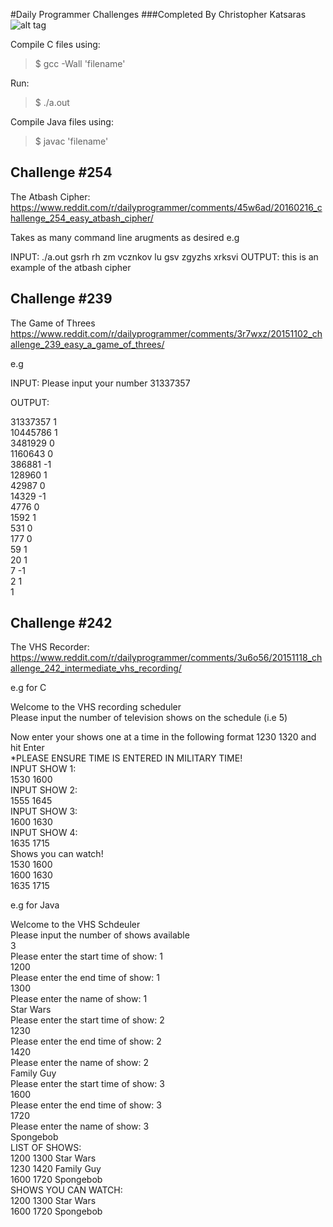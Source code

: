 #Daily Programmer Challenges
###Completed By Christopher Katsaras
![alt tag](http://www.theprospect.net/wp-content/uploads/2014/11/technology.gif)  
  
Compile C files using:
> $ gcc -Wall 'filename'

Run: 
> $ ./a.out

Compile Java files using:
> $ javac 'filename'

## Challenge #254
The Atbash Cipher:
https://www.reddit.com/r/dailyprogrammer/comments/45w6ad/20160216_challenge_254_easy_atbash_cipher/

Takes as many command line arugments as desired
e.g

INPUT: ./a.out gsrh rh zm vcznkov lu gsv zgyzhs xrksvi
OUTPUT: this is an example of the atbash cipher

## Challenge #239
The Game of Threes
https://www.reddit.com/r/dailyprogrammer/comments/3r7wxz/20151102_challenge_239_easy_a_game_of_threes/

e.g 

INPUT: 
Please input your number
31337357

OUTPUT:

31337357 1  
10445786 1  
3481929 0  
1160643 0  
386881 -1  
128960 1   
42987 0  
14329 -1  
4776 0  
1592 1  
531 0  
177 0  
59 1  
20 1  
7 -1  
2 1  
1  

## Challenge #242
The VHS Recorder:
https://www.reddit.com/r/dailyprogrammer/comments/3u6o56/20151118_challenge_242_intermediate_vhs_recording/

e.g for C

Welcome to the VHS recording scheduler  
Please input the number of television shows on the schedule (i.e 5)  

Now enter your shows one at a time in the following format 1230 1320 and hit Enter  
*PLEASE ENSURE TIME IS ENTERED IN MILITARY TIME!  
INPUT SHOW 1:  
1530 1600  
INPUT SHOW 2:  
1555 1645  
INPUT SHOW 3:  
1600 1630  
INPUT SHOW 4:  
1635 1715  
Shows you can watch!  
1530 1600  
1600 1630  
1635 1715  

e.g for Java

Welcome to the VHS Schdeuler  
Please input the number of shows available  
3  
Please enter the start time of show: 1  
1200  
Please enter the end time of show: 1  
1300  
Please enter the name of show: 1  
Star Wars  
Please enter the start time of show: 2  
1230  
Please enter the end time of show: 2  
1420  
Please enter the name of show: 2  
Family Guy  
Please enter the start time of show: 3  
1600  
Please enter the end time of show: 3  
1720  
Please enter the name of show: 3  
Spongebob  
LIST OF SHOWS:  
1200 1300 Star Wars  
1230 1420 Family Guy  
1600 1720 Spongebob  
SHOWS YOU CAN WATCH:  
1200 1300 Star Wars  
1600 1720 Spongebob  
